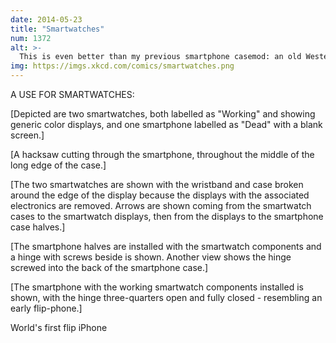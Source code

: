 ```yaml
---
date: 2014-05-23
title: "Smartwatches"
num: 1372
alt: >-
  This is even better than my previous smartphone casemod: an old Western Electric Model 2500 desk phone handset complete with a frayed, torn-off cord dangling from it.
img: https://imgs.xkcd.com/comics/smartwatches.png
---
```

A USE FOR SMARTWATCHES:

[Depicted are two smartwatches, both labelled as "Working" and showing generic color displays, and one smartphone labelled as "Dead" with a blank screen.]

[A hacksaw cutting through the smartphone, throughout the middle of the long edge of the case.]

[The two smartwatches are shown with the wristband and case broken around the edge of the display because the displays with the associated electronics are removed. Arrows are shown coming from the smartwatch cases to the smartwatch displays, then from the displays to the smartphone case halves.]

[The smartphone halves are installed with the smartwatch components and a hinge with screws beside is shown. Another view shows the hinge screwed into the back of the smartphone case.]

[The smartphone with the working smartwatch components installed is shown, with the hinge three-quarters open and fully closed - resembling an early flip-phone.]

World's first flip iPhone